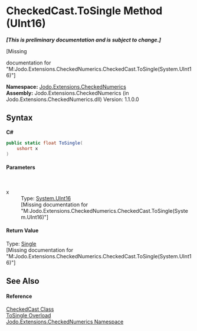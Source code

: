 # CheckedCast.ToSingle Method (UInt16)
 _**\[This is preliminary documentation and is subject to change.\]**_

\[Missing <summary> documentation for "M:Jodo.Extensions.CheckedNumerics.CheckedCast.ToSingle(System.UInt16)"\]

**Namespace:**&nbsp;<a href="N_Jodo_Extensions_CheckedNumerics">Jodo.Extensions.CheckedNumerics</a><br />**Assembly:**&nbsp;Jodo.Extensions.CheckedNumerics (in Jodo.Extensions.CheckedNumerics.dll) Version: 1.1.0.0

## Syntax

**C#**<br />
``` C#
public static float ToSingle(
	ushort x
)
```


#### Parameters
&nbsp;<dl><dt>x</dt><dd>Type: <a href="https://docs.microsoft.com/dotnet/api/system.uint16" target="_blank" rel="noopener noreferrer">System.UInt16</a><br />\[Missing <param name="x"/> documentation for "M:Jodo.Extensions.CheckedNumerics.CheckedCast.ToSingle(System.UInt16)"\]</dd></dl>

#### Return Value
Type: <a href="https://docs.microsoft.com/dotnet/api/system.single" target="_blank" rel="noopener noreferrer">Single</a><br />\[Missing <returns> documentation for "M:Jodo.Extensions.CheckedNumerics.CheckedCast.ToSingle(System.UInt16)"\]

## See Also


#### Reference
<a href="T_Jodo_Extensions_CheckedNumerics_CheckedCast">CheckedCast Class</a><br /><a href="Overload_Jodo_Extensions_CheckedNumerics_CheckedCast_ToSingle">ToSingle Overload</a><br /><a href="N_Jodo_Extensions_CheckedNumerics">Jodo.Extensions.CheckedNumerics Namespace</a><br />